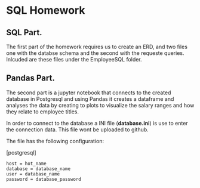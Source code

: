 # SQL Homework

## SQL Part.

The first part of the homework requires us to create an ERD, and two files one with the databse schema and the second with the requeste queries.
Inlcuded are these files under the EmployeeSQL folder.

## Pandas Part.

The second part is a jupyter notebook that connects to the created database in Postgresql and using Pandas it creates a dataframe and analyses the data by creating to plots to visualize the salary ranges and how they relate to employee titles.

In order to connect to the database a INI file (**database.ini**) is use to enter the connection data. This file wont be uploaded to github.

The file has the following configuration:

[postgresql]
```
host = hot_name
database = database_name
user = database_name
password = database_password
```
